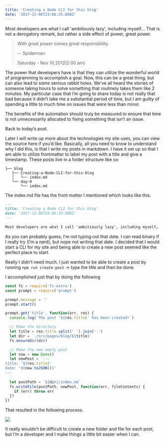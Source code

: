 ```yaml
---
title: 'Creating a Node CLI for this blog'
date: '2017-12-06T23:06:25.808Z'
---
```


Most developers are what I call 'ambitiously lazy', including myself... That is
not a derogatory remark, but rather a side effect of power, great power.

> With great power comes great responsibility.
>
> -- Spiderman
>
> Saturday - Nov 10,2012(2:00 am)

The power that developers have is that they can utilize the wonderful world of
programming to accomplish a goal. Now, this can be a great thing, but can also
lead to some serious rabbit holes. We’ve all heard the stories of someone taking
hours to solve something that routinely takes them like 2 minutes. My particular
case that I’m going to share today is not really that bad because it didn’t take
me a substantial period of time, but I am guilty of spending a little to much
time on issues that were less than minor.

The benefits of the automation should truly be measured to ensure that time is
not unnecessarily allocated to fixing something that isn’t an issue.

Back to today’s post.

Later I will write up more about the technologies my site uses, you can view the
source here if you’d like. Basically, all you need to know to understand why I
did this, is that I write my posts in markdown. I have it set up so that I am
able to utilize frontmatter to label my post with a title and give a timestamp.
These posts live in a folder structure like so:

```
├── blog
   ├── Creating-a-Node-CLI-for-this-blog
   │   └── index.md
   └── day-0
       └── index.md
```

The index.md file has the front matter I mentioned which looks like this.

```markdown
---
title: 'Creating a Node CLI for this blog'
date: '2017-12-06T23:06:25.808Z'
---

Most developers are what I call 'ambitiously lazy', including myself…
```

As you can probably guess, I’m not typing out that date. I can read binary if I
really try (I’m a nerd), but nope not writing that date. I decided that I would
start a CLI for my site and being able to create a new post seemed like the
perfect place to start.

Really I didn’t need much. I just wanted to be able to create a post by running
`npm run create-post` -> type the title and then be done.

I accomplished just that by doing the following

```jsx
const fs = require('fs-extra')
const prompt = require('prompt')

prompt.message = ''
prompt.start()

prompt.get('title', function(err, res) {
  console.log(`The post '${res.title}' has been created!`)

  // Make the directory
  let title = res.title.split(' ').join('-')
  let dir = `./src/pages/blog/${title}`
  fs.ensureDir(dir)

  // Make the new empty post
  let now = new Date()
  let newPost = `---
title: '${res.title}'
date: '${now.toJSON()}'
---
  `
  let postPath = `${dir}/index.md`
  fs.writeFile(postPath, newPost, function(err, fileContents) {
    if (err) throw err
  })
})
```

That resulted in the following process.

![](https://media.giphy.com/media/3oxHQuntMljWKIxBeg/giphy.gif)

It really wouldn’t be difficult to create a new folder and file for each post,
but I’m a developer and I make things a little bit easier when I can.
